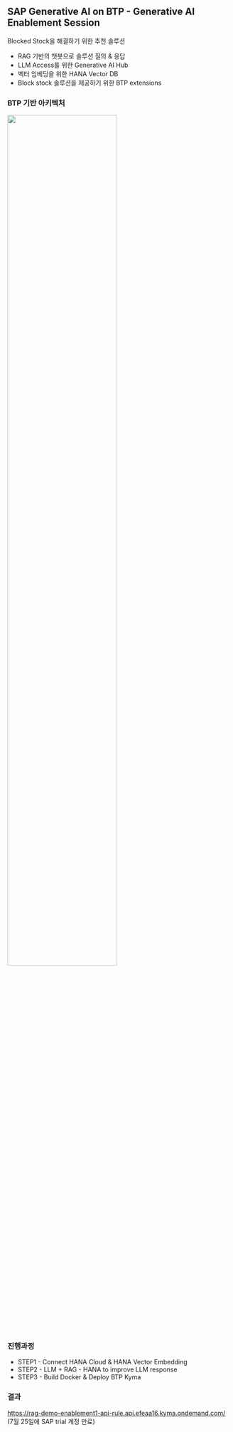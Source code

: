 ## SAP Generative AI on BTP - Generative AI Enablement Session 
Blocked Stock을 해결하기 위한 추천 솔루션
- RAG 기반의 챗봇으로 솔루션 질의 & 응답
- LLM Access를 위한 Generative AI Hub
- 벡터 임베딩을 위한 HANA Vector DB
- Block stock 솔루션을 제공하기 위한 BTP extensions

### BTP 기반 아키텍처
<img src="https://github.com/teon98/SAP-GenAI-on-BTP-Demo/assets/49816869/c910b719-a349-4846-a818-75175ee1fd0a" width="70%" />

### 진행과정 
- STEP1 - Connect HANA Cloud & HANA Vector Embedding
- STEP2 - LLM + RAG - HANA to improve LLM response
- STEP3 - Build Docker & Deploy BTP Kyma

### 결과
https://rag-demo-enablement1-api-rule.api.efeaa16.kyma.ondemand.com/
(7월 25일에 SAP trial 계정 만료)
